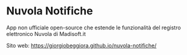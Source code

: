# Nuvola Notifiche

App non ufficiale open-source che estende le funzionalità del registro elettronico Nuvola di Madisoft.it

Sito web: https://giorgiobeggiora.github.io/nuvola-notifiche/
